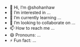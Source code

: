 - 👋 Hi, I’m @shohanhaw
- 👀 I’m interested in ...
- 🌱 I’m currently learning ...
- 💞️ I’m looking to collaborate on ...
- 📫 How to reach me ...
- 😄 Pronouns: ...
- ⚡ Fun fact: ...

<!---
shohanhaw/shohanhaw is a ✨ special ✨ repository because its `README.md` (this file) appears on your GitHub profile.
You can click the Preview link to take a look at your changes.
--->
